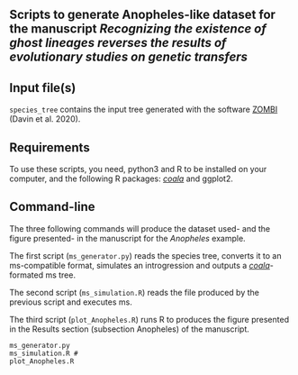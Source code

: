 ## Scripts to generate Anopheles-like dataset for the manuscript _Recognizing the existence of ghost lineages reverses the results of evolutionary studies on genetic transfers_ 

## Input file(s)
`species_tree` contains the input tree generated with the software [ZOMBI](https://github.com/AADavin/Zombi) (Davin et al. 2020).
  
## Requirements 

To use these scripts, you need, python3 and R to be installed on your computer, and the following R packages: [_coala_](https://github.com/statgenlmu/coala) and ggplot2.

## Command-line


The three following commands will produce the dataset used- and the figure presented- in the manuscript for the _Anopheles_ example. 

The first script (`ms_generator.py`) reads the species tree, converts it to an ms-compatible format, simulates an introgression and outputs a [_coala_](https://github.com/statgenlmu/coala)-formated ms tree. 

The second script (`ms_simulation.R`) reads the file produced by the previous script and executes ms. 

The third script (`plot_Anopheles.R`) runs R to produces the figure presented in the Results section (subsection Anopheles) of the manuscript.


```shell
ms_generator.py 
ms_simulation.R #
plot_Anopheles.R
```

